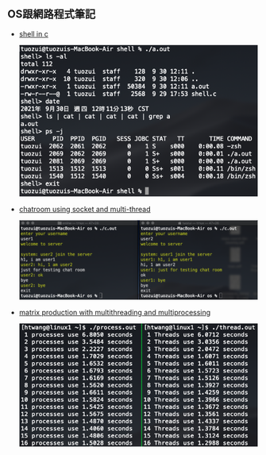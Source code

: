 OS跟網路程式筆記
---

- [shell in c](shell)

  ![](img/shell_1.png)
- [chatroom using socket and multi-thread](chatroom)

  ![](img/chatroom_1.png)
- [matrix production with multithreading and multiprocessing](matrix_production_with_multithreading_and_multiprocessing)

  ![](img/matrix_production_with_multithreading_and_multiprocessing_1.png)

